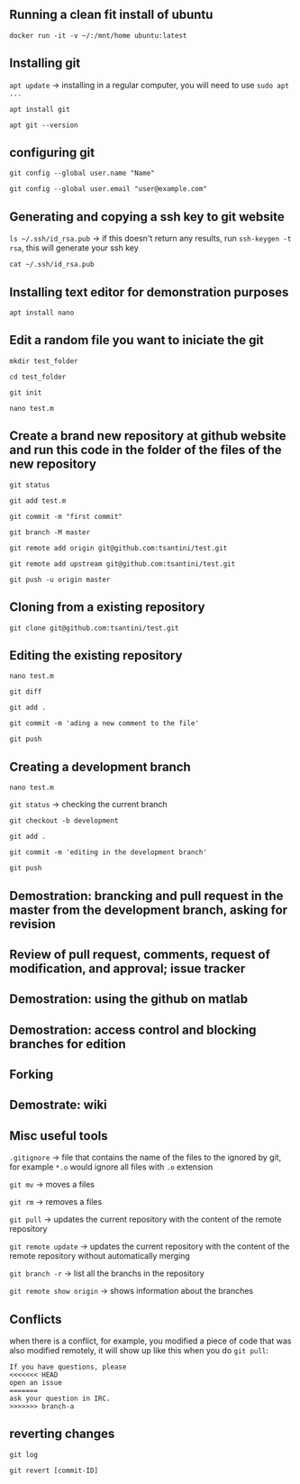 ## Running a clean fit install of ubuntu

`docker run -it -v ~/:/mnt/home ubuntu:latest`

## Installing git    

`apt update` -> installing in a regular computer, you will need to use `sudo apt ...`

`apt install git`

`apt git --version`

## configuring git

`git config --global user.name "Name"`

`git config --global user.email "user@example.com"`

## Generating and copying a ssh key to git website

`ls ~/.ssh/id_rsa.pub` -> if this doesn't return any results, run `ssh-keygen -t rsa`, this will generate your ssh key

`cat ~/.ssh/id_rsa.pub`

## Installing text editor for demonstration purposes

`apt install nano`

## Edit a random file you want to iniciate the git

`mkdir test_folder`

`cd test_folder`

`git init`

`nano test.m`

## Create a brand new repository at github website and run this code in the folder of the files of the new repository
`git status`

`git add test.m`

`git commit -m "first commit"`

`git branch -M master`

`git remote add origin git@github.com:tsantini/test.git`

`git remote add upstream git@github.com:tsantini/test.git`

`git push -u origin master`

## Cloning from a existing repository

`git clone git@github.com:tsantini/test.git`

## Editing the existing repository

`nano test.m`

`git diff`

`git add .`

`git commit -m 'ading a new comment to the file'`

`git push`

## Creating a development branch

`nano test.m`

`git status` -> checking the current branch

`git checkout -b development`

`git add .`

`git commit -m 'editing in the development branch'`

`git push`


## Demostration: brancking and pull request in the master from the development branch, asking for revision

## Review of pull request, comments, request of modification, and approval; issue tracker

## Demostration: using the github on matlab

## Demostration: access control and blocking branches for edition

## Forking

## Demostrate: wiki

## Misc useful tools

`.gitignore` -> file that contains the name of the files to the ignored by git, for example `*.o` would ignore all files with `.o` extension

`git mv` -> moves a files

`git rm` -> removes a files

`git pull` -> updates the current repository with the content of the remote repository

`git remote update` -> updates the current repository with the content of the remote repository without automatically merging

`git branch -r` -> list all the branchs in the repository

`git remote show origin` -> shows information about the branches

## Conflicts

when there is a conflict, for example, you modified a piece of code that was also modified remotely, it will show up like this when you do `git pull`:

```
If you have questions, please
<<<<<<< HEAD
open an issue
=======
ask your question in IRC.
>>>>>>> branch-a
```

## reverting changes
`git log`

`git revert [commit-ID]`





